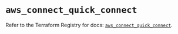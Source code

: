 # `aws_connect_quick_connect`

Refer to the Terraform Registry for docs: [`aws_connect_quick_connect`](https://registry.terraform.io/providers/hashicorp/aws/6.3.0/docs/resources/connect_quick_connect).

